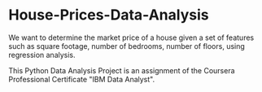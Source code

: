 # House-Prices-Data-Analysis

We want to determine the market price of a house given a set of features such as square footage, number of bedrooms, number of floors, using regression analysis.

This Python Data Analysis Project is an assignment of the Coursera Professional Certificate "IBM Data Analyst".
